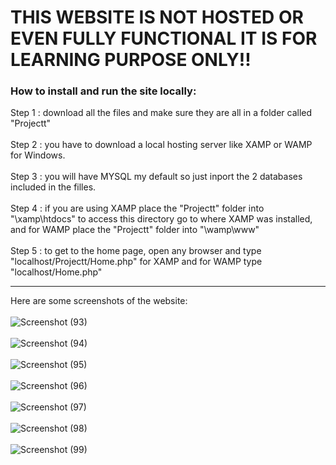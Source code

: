 <h1>THIS WEBSITE IS NOT HOSTED OR EVEN FULLY FUNCTIONAL IT IS FOR LEARNING PURPOSE ONLY!!</h1>

<h3>How to install and run the site locally:</h3>

Step 1 : download all the files and make sure they are all in a folder called "Projectt"<br><br>
Step 2 : you have to download a local hosting server like XAMP or WAMP for Windows.<br><br>
Step 3 : you will have MYSQL my default so just inport the 2 databases included in the filles.<br><br>
Step 4 : if you are using XAMP place the "Projectt" folder into "\xamp\htdocs" to access this directory go to where XAMP was installed, and for WAMP place the "Projectt" folder into "\wamp\www"<br><br>
Step 5 : to get to the home page, open any browser and type "localhost/Projectt/Home.php" for XAMP and for WAMP type "localhost/Home.php"
___
Here are some screenshots of the website:<br><br>
![Screenshot (93)](https://github.com/user-attachments/assets/3a9b86d8-4146-423f-95da-6f4a801fcbbd)<br><br>
![Screenshot (94)](https://github.com/user-attachments/assets/0083f65a-e09b-4fcf-bb63-0c902f705f8c)<br><br>
![Screenshot (95)](https://github.com/user-attachments/assets/eeb02f8c-8abb-464a-bc28-d1987204544e)<br><br>
![Screenshot (96)](https://github.com/user-attachments/assets/4a00f198-1f65-4912-b173-a16fcb5278d4)<br><br>
![Screenshot (97)](https://github.com/user-attachments/assets/fb6b2594-322d-456a-878c-84a3e9a5ac9a)<br><br>
![Screenshot (98)](https://github.com/user-attachments/assets/fc94fbe2-90b3-4d2e-ab17-ddd346993824)<br><br>
![Screenshot (99)](https://github.com/user-attachments/assets/4e1ebe81-c700-49dd-874a-6ac146e90db0)<br><br>
